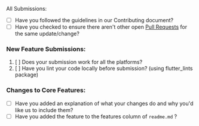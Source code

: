 All Submissions:

* [ ] Have you followed the guidelines in our Contributing document?
* [ ] Have you checked to ensure there aren't other open [Pull Requests](https://www.github.com/adeeteya/cupertino_height_picker/pulls) for the same update/change?

### New Feature Submissions:

1. [ ] Does your submission work for all the platforms?
2. [ ] Have you lint your code locally before submission? (using flutter_lints package)

### Changes to Core Features:

* [ ] Have you added an explanation of what your changes do and why you'd like us to include them?
* [ ] Have you added the feature to the features column of ```readme.md``` ?